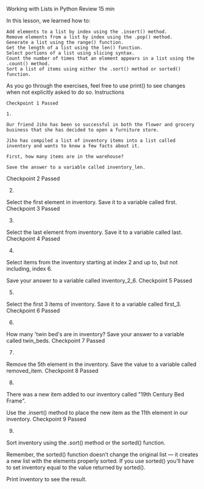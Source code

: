 Working with Lists in Python
Review
15 min

In this lesson, we learned how to:

    Add elements to a list by index using the .insert() method.
    Remove elements from a list by index using the .pop() method.
    Generate a list using the range() function.
    Get the length of a list using the len() function.
    Select portions of a list using slicing syntax.
    Count the number of times that an element appears in a list using the .count() method.
    Sort a list of items using either the .sort() method or sorted() function.

As you go through the exercises, feel free to use print() to see changes when not explicitly asked to do so.
Instructions

    Checkpoint 1 Passed

    1.

    Our friend Jiho has been so successful in both the flower and grocery business that she has decided to open a furniture store.

    Jiho has compiled a list of inventory items into a list called inventory and wants to know a few facts about it.

    First, how many items are in the warehouse?

    Save the answer to a variable called inventory_len.

Checkpoint 2 Passed

2.

Select the first element in inventory. Save it to a variable called first.
Checkpoint 3 Passed

3.

Select the last element from inventory. Save it to a variable called last.
Checkpoint 4 Passed

4.

Select items from the inventory starting at index 2 and up to, but not including, index 6.

Save your answer to a variable called inventory_2_6.
Checkpoint 5 Passed

5.

Select the first 3 items of inventory. Save it to a variable called first_3.
Checkpoint 6 Passed

6.

How many 'twin bed's are in inventory? Save your answer to a variable called twin_beds.
Checkpoint 7 Passed

7.

Remove the 5th element in the inventory. Save the value to a variable called removed_item.
Checkpoint 8 Passed

8.

There was a new item added to our inventory called "19th Century Bed Frame".

Use the .insert() method to place the new item as the 11th element in our inventory.
Checkpoint 9 Passed

9.

Sort inventory using the .sort() method or the sorted() function.

Remember, the sorted() function doesn’t change the original list — it creates a new list with the elements properly sorted. If you use sorted() you’ll have to set inventory equal to the value returned by sorted().

Print inventory to see the result.
